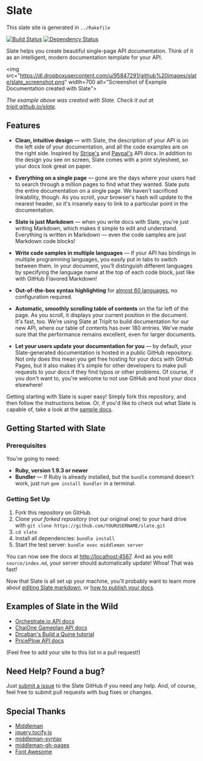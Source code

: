 # Slate

<aside class="note">

This slate site is generated in `../Rakefile`

</aside>

[![Build Status](https://travis-ci.org/tripit/slate.png?branch=master)](https://travis-ci.org/tripit/slate) [![Dependency Status](https://gemnasium.com/tripit/slate.png)](https://gemnasium.com/tripit/slate)

Slate helps you create beautiful single-page API documentation. Think of it as an intelligent, modern documentation template for your API.

&lt;img src="<https://dl.dropboxusercontent.com/u/95847291/github%20images/slate/slate_screenshot.png>" width=700 alt="Screenshot of Example Documentation created with Slate">

*The example above was created with Slate. Check it out at [tripit.github.io/slate](http://tripit.github.io/slate).*

## Features

- **Clean, intuitive design** — with Slate, the description of your API is on the left side of your documentation, and all the code examples are on the right side. Inspired by [Stripe's](https://stripe.com/docs/api) and [Paypal's](https://developer.paypal.com/webapps/developer/docs/api/) API docs. In addition to the design you see on screen, Slate comes with a print stylesheet, so your docs look great on paper.

- **Everything on a single page** — gone are the days where your users had to search through a million pages to find what they wanted. Slate puts the entire documentation on a single page. We haven't sacrificed linkability, though. As you scroll, your browser's hash will update to the nearest header, so it's insanely easy to link to a particular point in the documentation.

- **Slate is just Markdown** — when you write docs with Slate, you're just writing Markdown, which makes it simple to edit and understand. Everything is written in Markdown — even the code samples are just Markdown code blocks!

- **Write code samples in multiple languages** — if your API has bindings in multiple programming languages, you easily put in tabs to switch between them. In your document, you'll distinguish different languages by specifying the language name at the top of each code block, just like with GitHub Flavored Markdown!

- **Out-of-the-box syntax highlighting** for [almost 60 languages](http://rouge.jayferd.us/demo), no configuration required.

- **Automatic, smoothly scrolling table of contents** on the far left of the page. As you scroll, it displays your current position in the document. It's fast, too. We're using Slate at TripIt to build documentation for our new API, where our table of contents has over 180 entries. We've made sure that the performance remains excellent, even for larger documents.

- **Let your users update your documentation for you** — by default, your Slate-generated documentation is hosted in a public GitHub repository. Not only does this mean you get free hosting for your docs with GitHub Pages, but it also makes it's simple for other developers to make pull requests to your docs if they find typos or other problems. Of course, if you don't want to, you're welcome to not use GitHub and host your docs elsewhere!

Getting starting with Slate is super easy! Simply fork this repository, and then follow the instructions below. Or, if you'd like to check out what Slate is capable of, take a look at the [sample docs](http://tripit.github.io/slate).

<!--As an example, you can check out the [TripIt API docs](http://tripit.github.io/api), which we create with Slate. You can also view the source of the [markdown file used to generate it](http://github.com/tripit/api/blob/master/source/index.md).-->

## Getting Started with Slate

### Prerequisites

You're going to need:

- **Ruby, version 1.9.3 or newer**
- **Bundler** — If Ruby is already installed, but the `bundle` command doesn't work, just run `gem install bundler` in a terminal.

### Getting Set Up

1. Fork this repository on GitHub.
2. Clone *your forked repository* (not our original one) to your hard drive with `git clone https://github.com/YOURUSERNAME/slate.git`
3. `cd slate`
4. Install all dependencies: `bundle install`
5. Start the test server: `bundle exec middleman server`

You can now see the docs at <http://localhost:4567>. And as you edit `source/index.md`, your server should automatically update! Whoa! That was fast!

Now that Slate is all set up your machine, you'll probably want to learn more about [editing Slate markdown](https://github.com/tripit/slate/wiki/Markdown-Syntax), or [how to publish your docs](https://github.com/tripit/slate/wiki/Deploying-Slate).

## Examples of Slate in the Wild

- [Orchestrate.io API docs](https://docs.orchestrate.io/)
- [ChaiOne Gameplan API docs](http://chaione.github.io/gameplanb2b/#introduction)
- [Drcaban's Build a Quine tutorial](http://drcabana.github.io/build-a-quine/#introduction)
- [PricePlow API docs](https://www.priceplow.com/api/documentation)

(Feel free to add your site to this list in a pull request!)

## Need Help? Found a bug?

Just [submit a issue](https://github.com/tripit/slate/issues) to the Slate GitHub if you need any help. And, of course, feel free to submit pull requests with bug fixes or changes.

## Special Thanks

- [Middleman](https://github.com/middleman/middleman)
- [jquery.tocify.js](https://github.com/gfranko/jquery.tocify.js)
- [middleman-syntax](https://github.com/middleman/middleman-syntax)
- [middleman-gh-pages](https://github.com/neo/middleman-gh-pages)
- [Font Awesome](http://fortawesome.github.io/Font-Awesome/)
